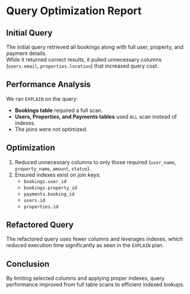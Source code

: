 # Query Optimization Report

## Initial Query
The initial query retrieved all bookings along with full user, property, and payment details.  
While it returned correct results, it pulled unnecessary columns (`users.email`, `properties.location`) that increased query cost.

## Performance Analysis
We ran `EXPLAIN` on the query:
- **Bookings table** required a full scan.
- **Users, Properties, and Payments tables** used `ALL` scan instead of indexes.
- The joins were not optimized.

## Optimization
1. Reduced unnecessary columns to only those required (`user_name`, `property_name`, `amount`, `status`).
2. Ensured indexes exist on join keys:
   - `bookings.user_id`
   - `bookings.property_id`
   - `payments.booking_id`
   - `users.id`
   - `properties.id`

## Refactored Query
The refactored query uses fewer columns and leverages indexes, which reduced execution time significantly as seen in the `EXPLAIN` plan.

## Conclusion
By limiting selected columns and applying proper indexes, query performance improved from full table scans to efficient indexed lookups.

